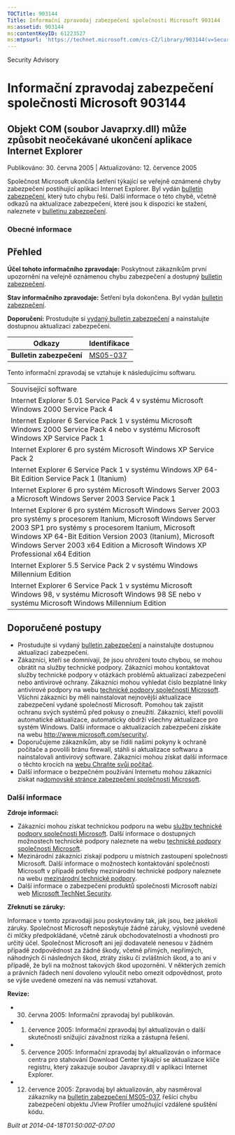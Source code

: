 ```yaml
---
TOCTitle: 903144
Title: Informační zpravodaj zabezpečení společnosti Microsoft 903144
ms:assetid: 903144
ms:contentKeyID: 61223527
ms:mtpsurl: 'https://technet.microsoft.com/cs-CZ/library/903144(v=Security.10)'
---
```


Security Advisory

Informační zpravodaj zabezpečení společnosti Microsoft 903144
=============================================================

Objekt COM (soubor Javaprxy.dll) může způsobit neočekávané ukončení aplikace Internet Explorer
----------------------------------------------------------------------------------------------

Publikováno: 30. června 2005 | Aktualizováno: 12. července 2005

Společnost Microsoft ukončila šetření týkající se veřejně oznámené chyby zabezpečení postihující aplikaci Internet Explorer. Byl vydán [bulletin zabezpečení](http://technet.microsoft.com/security/bulletin/ms05_037), který tuto chybu řeší. Další informace o této chybě, včetně odkazů na aktualizace zabezpečení, které jsou k dispozici ke stažení, naleznete v [bulletinu zabezpečení](http://technet.microsoft.com/security/bulletin/ms05_037).

### Obecné informace

Přehled
-------


**Účel tohoto informačního zpravodaje:** Poskytnout zákazníkům první upozornění na veřejně oznámenou chybu zabezpečení a dostupný [bulletin zabezpečení](http://technet.microsoft.com/security/bulletin/ms05_037).

**Stav informačního zpravodaje:** Šetření byla dokončena. Byl vydán [bulletin zabezpečení](http://technet.microsoft.com/security/bulletin/ms05_037).

**Doporučení:** Prostudujte si [vydaný bulletin zabezpečení](http://technet.microsoft.com/security/bulletin/ms05_037) a nainstalujte dostupnou aktualizaci zabezpečení.

| Odkazy                   | Identifikace                                                        |
|--------------------------|---------------------------------------------------------------------|
| **Bulletin zabezpečení** | [MS05-037](http://technet.microsoft.com/security/bulletin/ms05_037) |

Tento informační zpravodaj se vztahuje k následujícímu softwaru.

|                                                                                                                                                                                                                                                                                                                          |
|--------------------------------------------------------------------------------------------------------------------------------------------------------------------------------------------------------------------------------------------------------------------------------------------------------------------------|
| Související software                                                                                                                                                                                                                                                                                                     |
| Internet Explorer 5.01 Service Pack 4 v systému Microsoft Windows 2000 Service Pack 4                                                                                                                                                                                                                                    |
| Internet Explorer 6 Service Pack 1 v systému Microsoft Windows 2000 Service Pack 4 nebo v systému Microsoft Windows XP Service Pack 1                                                                                                                                                                                    |
| Internet Explorer 6 pro systém Microsoft Windows XP Service Pack 2                                                                                                                                                                                                                                                       |
| Internet Explorer 6 Service Pack 1 v systému Windows XP 64-Bit Edition Service Pack 1 (Itanium)                                                                                                                                                                                                                          |
| Internet Explorer 6 pro systém Microsoft Windows Server 2003 a Microsoft Windows Server 2003 Service Pack 1                                                                                                                                                                                                              |
| Internet Explorer 6 pro systém Microsoft Windows Server 2003 pro systémy s procesorem Itanium, Microsoft Windows Server 2003 SP1 pro systémy s procesorem Itanium, Microsoft Windows XP 64-Bit Edition Version 2003 (Itanium), Microsoft Windows Server 2003 x64 Edition a Microsoft Windows XP Professional x64 Edition |
| Internet Explorer 5.5 Service Pack 2 v systému Windows Millennium Edition                                                                                                                                                                                                                                                |
| Internet Explorer 6 Service Pack 1 v systému Microsoft Windows 98, v systému Microsoft Windows 98 SE nebo v systému Microsoft Windows Millennium Edition                                                                                                                                                                 |

Doporučené postupy
------------------


-   Prostudujte si vydaný [bulletin zabezpečení](http://technet.microsoft.com/security/bulletin/ms05_037) a nainstalujte dostupnou aktualizaci zabezpečení.
-   Zákazníci, kteří se domnívají, že jsou ohroženi touto chybou, se mohou obrátit na služby technické podpory. Zákazníci mohou kontaktovat služby technické podpory v otázkách problémů aktualizací zabezpečení nebo antivirové ochrany. Zákazníci mohou vyhledat číslo bezplatné linky antivirové podpory na webu [technické podpory společnosti Microsoft](http://support.microsoft.com/security/).  
    Všichni zákazníci by měli nainstalovat nejnovější aktualizace zabezpečení vydané společností Microsoft. Pomohou tak zajistit ochranu svých systémů před pokusy o zneužití. Zákazníci, kteří povolili automatické aktualizace, automaticky obdrží všechny aktualizace pro systém Windows. Další informace o aktualizacích zabezpečení získáte na webu <http://www.microsoft.com/security/>.
-   Doporučujeme zákazníkům, aby se řídili našimi pokyny k ochraně počítače a povolili bránu firewall, stáhli si aktualizace softwaru a nainstalovali antivirový software. Zákazníci mohou získat další informace o těchto krocích na [webu Chraňte svůj počítač](http://www.microsoft.com/cze/security/protect).
-   Další informace o bezpečném používání Internetu mohou zákazníci získat na[domovské stránce zabezpečení společnosti Microsoft](http://www.microsoft.com/cze/security).

### Další informace

**Zdroje informací:**

-   Zákazníci mohou získat technickou podporu na webu [služby technické podpory společnosti Microsoft](http://go.microsoft.com/fwlink/?linkid=21131). Další informace o dostupných možnostech technické podpory naleznete na webu [technické podpory společnosti Microsoft](http://support.microsoft.com/?ln=cs).
-   Mezinárodní zákazníci získají podporu u místních zastoupení společnosti Microsoft. Další informace o možnostech kontaktování společnosti Microsoft v případě potřeby mezinárodní technické podpory naleznete na webu [mezinárodní technické podpory](http://go.microsoft.com/fwlink/?linkid=21155).
-   Další informace o zabezpečení produktů společnosti Microsoft nabízí web [Microsoft TechNet Security](http://www.microsoft.com/cze/technet/security/).

**Zřeknutí se záruky:**

Informace v tomto zpravodaji jsou poskytovány tak, jak jsou, bez jakékoli záruky. Společnost Microsoft neposkytuje žádné záruky, výslovně uvedené či mlčky předpokládané, včetně záruk obchodovatelnosti a vhodnosti pro určitý účel. Společnost Microsoft ani její dodavatelé nenesou v žádném případě zodpovědnost za žádné škody, včetně přímých, nepřímých, náhodných či následných škod, ztráty zisku či zvláštních škod, a to ani v případě, že byli na možnost takových škod upozorněni. V některých zemích a právních řádech není dovoleno vyloučit nebo omezit odpovědnost, proto se výše uvedené omezení na vás nemusí vztahovat.

**Revize:**

-  30. června 2005: Informační zpravodaj byl publikován.
-  1. července 2005: Informační zpravodaj byl aktualizován o další skutečnosti snižující závažnost rizika a zástupná řešení.
-  5. července 2005: Informační zpravodaj byl aktualizován o informace centra pro stahování Download Center týkající se aktualizace klíče registru, který zakazuje soubor Javaprxy.dll v aplikaci Internet Explorer.
-  12. července 2005: Zpravodaj byl aktualizován, aby nasměroval zákazníky na [bulletin zabezpečení MS05-037](http://technet.microsoft.com/security/bulletin/ms05_037), řešící chybu zabezpečení objektu JView Profiler umožňující vzdálené spuštění kódu.

*Built at 2014-04-18T01:50:00Z-07:00*
